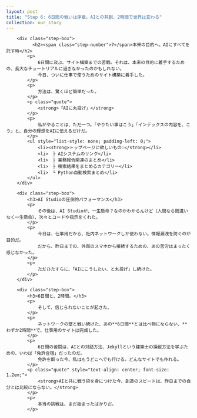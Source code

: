 ```yaml
---
layout: post
title: "Step 6: 6日間の戦いは序章。AIとの共創、2時間で世界は変わる"
collection: our_story
---
```


        <div class="step-box">
              <h2><span class="step-number">7</span>本来の目的へ。AIにすべてを託す時</h2>
            <p>
                6日間に及ぶ、サイト構築までの苦戦。それは、本来の目的に着手するための、長大なチュートリアルに過ぎなかったのかもしれない。
                今日、ついに仕事で使うためのサイト構築に着手した。
            </p>
            <p>
                方法は、驚くほど簡単だった。
            </p>
            <p class="quote">
                <strong>「AIに丸投げ」</strong>
            </p>
            <p>
                私がやることは、ただ一つ。「やりたい事はこう」「インデックスの内容を、こう」と、自分の理想をAIに伝えるだけだ。
            </p>
            <ul style="list-style: none; padding-left: 0;">
                <li><strong>トップページに欲しいもの:</strong></li>
                <li>　├ AIシステムのリンク</li>
                <li>　├ 業務報告関連のまとめ</li>
                <li>　├ 検索結果をまとめるカテゴリー</li>
                <li>　└ Python自動検索まとめ</li>
            </ul>
        </div>

        <div class="step-box">
            <h3>AI Studioの圧倒的パフォーマンス</h3>
            <p>
                その後は、AI Studioが、一生懸命？なのかわからんけど（人間なら間違いなく一生懸命）、次々とコードや指示をくれた。
            </p>
            <p>
                今日は、仕事用だから、社内ネットワークしか使わない。情報漏洩を防ぐのが目的だ。
                だから、昨日までの、外部のスマホから接続するための、あの苦労はまったく感じなかった。
            </p>
            <p>
                ただひたすらに、「AIにこうしたい、と丸投げ」し続けた。
            </p>
        </div>

        <div class="step-box">
            <h3>6日間と、2時間。</h3>
            <p>
                そして、信じられないことが起きた。
            </p>
            <p>
                ネットワークの壁と戦い続けた、あの**6日間**とは比べ物にならない、**わずか2時間**で、仕事用のサイトは完成した。
            </p>
            <p>
                6日間の苦闘は、AIとの対話方法、Jekyllという建築士の操縦方法を学ぶための、いわば「免許合宿」だったのだ。
                免許を取った今、私はもうどこへでも行ける。どんなサイトでも作れる。
            </p>
            <p class="quote" style="text-align: center; font-size: 1.2em;">
                <strong>AIと共に戦う術を身につけた今、創造のスピードは、昨日までの自分とは比較にならない。</strong>
            </p>
            <p>
                本当の挑戦は、まだ始まったばかりだ。
            </p>
